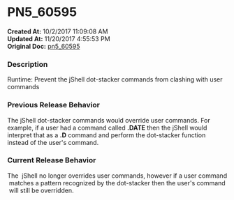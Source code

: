 # PN5_60595

**Created At:** 10/2/2017 11:09:08 AM  
**Updated At:** 11/20/2017 4:55:53 PM  
**Original Doc:** [pn5_60595](https://docs.jbase.com/36526-5-6-2-release-notes/pn5_60595)  


### Description

Runtime: Prevent the jShell dot-stacker commands from clashing with user commands



### Previous Release Behavior

The jShell dot-stacker commands would override user commands. For example, if a user had a command called **.DATE** then the jShell would interpret that as a **.D** command and perform the dot-stacker function instead of the user's command.



### Current Release Behavior

The  jShell no longer overrides user commands, however if a user command  matches a pattern recognized by the dot-stacker then the user's command  will still be overridden.
